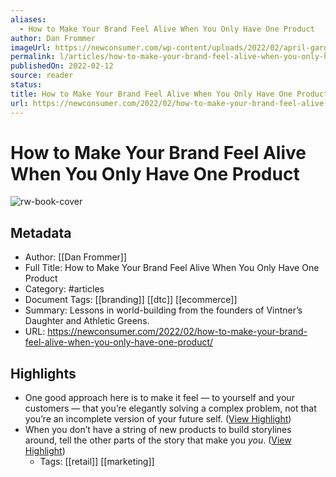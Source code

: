 ```yaml
---
aliases:
  - How to Make Your Brand Feel Alive When You Only Have One Product
author: Dan Frommer
imageUrl: https://newconsumer.com/wp-content/uploads/2022/02/april-gargiulo-vintners-daughter-1200x675.jpeg
permalink: l/articles/how-to-make-your-brand-feel-alive-when-you-only-have-one-product
publishedOn: 2022-02-12
source: reader
status: 
title: How to Make Your Brand Feel Alive When You Only Have One Product
url: https://newconsumer.com/2022/02/how-to-make-your-brand-feel-alive-when-you-only-have-one-product/
---
```

# How to Make Your Brand Feel Alive When You Only Have One Product

![rw-book-cover](https://newconsumer.com/wp-content/uploads/2022/02/april-gargiulo-vintners-daughter-1200x675.jpeg)

## Metadata

- Author: [[Dan Frommer]]
- Full Title: How to Make Your Brand Feel Alive When You Only Have One Product
- Category: #articles
- Document Tags: [[branding]] [[dtc]] [[ecommerce]]
- Summary: Lessons in world-building from the founders of Vintner’s Daughter and Athletic Greens.
- URL: https://newconsumer.com/2022/02/how-to-make-your-brand-feel-alive-when-you-only-have-one-product/

## Highlights

- One good approach here is to make it feel — to yourself and your customers — that you’re elegantly solving a complex problem, not that you’re an incomplete version of your future self. ([View Highlight](https://read.readwise.io/read/01h9n3qwy1hajb2egevwyn68m2))
- When you don’t have a string of new products to build storylines around, tell the other parts of the story that make you _you_. ([View Highlight](https://read.readwise.io/read/01h9n3rypqvq6sy1wdd0r435yy))
    - Tags: [[retail]] [[marketing]]
